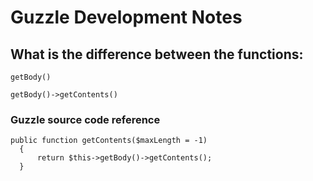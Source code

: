 
# Guzzle Development Notes

## What is the difference between the functions:

```
getBody()
```
```
getBody()->getContents()
```

### Guzzle source code reference
```
public function getContents($maxLength = -1)
  {
      return $this->getBody()->getContents();
  }
```
